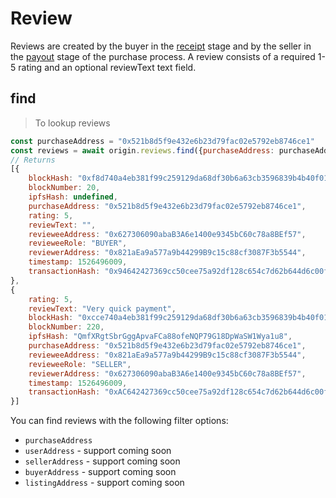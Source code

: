 # Review

Reviews are created by the buyer in the [receipt](/#purchase-buyerconfirmreceipt) stage and by the seller in the [payout](#purchase-sellergetpayout) stage of the purchase process. A review consists of a required 1-5 rating and an optional reviewText text field.

## find

> To lookup reviews

```javascript
const purchaseAddress = "0x521b8d5f9e432e6b23d79fac02e5792eb8746ce1"
const reviews = await origin.reviews.find({purchaseAddress: purchaseAddress})
// Returns 
[{
    blockHash: "0xf8d740a4eb381f99c259129da68df30b6a63cb3596839b4b40f01e8e4b55821b",
    blockNumber: 20,
    ipfsHash: undefined,
    purchaseAddress: "0x521b8d5f9e432e6b23d79fac02e5792eb8746ce1",
    rating: 5,
    reviewText: "",
    revieweeAddress: "0x627306090abaB3A6e1400e9345bC60c78a8BEf57",
    revieweeRole: "BUYER",
    reviewerAddress: "0x821aEa9a577a9b44299B9c15c88cf3087F3b5544",
    timestamp: 1526496009,
    transactionHash: "0x94642427369cc50cee75a92df128c654c7d62b644d6c00f76e2404eadadf38bb"
},
{
    rating: 5,
    reviewText: "Very quick payment",
    blockHash: "0xcce740a4eb381f99c259129da68df30b6a63cb3596839b4b40f01e8e4b55821b",
    blockNumber: 220,
    ipfsHash: "QmfXRgtSbrGggApvaFCa88ofeNQP79G18DpWaSW1Wya1u8",
    purchaseAddress: "0x521b8d5f9e432e6b23d79fac02e5792eb8746ce1",
    revieweeAddress: "0x821aEa9a577a9b44299B9c15c88cf3087F3b5544",
    revieweeRole: "SELLER",
    reviewerAddress: "0x627306090abaB3A6e1400e9345bC60c78a8BEf57",
    timestamp: 1526496009,
    transactionHash: "0xAC642427369cc50cee75a92df128c654c7d62b644d6c00f76e2404eadadfr91a"
}]
```

You can find reviews with the following filter options:

- `purchaseAddress`
- `userAddress` - support coming soon
- `sellerAddress` - support coming soon
- `buyerAddress` - support coming soon
- `listingAddress` - support coming soon